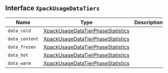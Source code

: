 ## Interface `XpackUsageDataTiers`

| Name | Type | Description |
| - | - | - |
| `data_cold` | [XpackUsageDataTierPhaseStatistics](./XpackUsageDataTierPhaseStatistics.md) | &nbsp; |
| `data_content` | [XpackUsageDataTierPhaseStatistics](./XpackUsageDataTierPhaseStatistics.md) | &nbsp; |
| `data_frozen` | [XpackUsageDataTierPhaseStatistics](./XpackUsageDataTierPhaseStatistics.md) | &nbsp; |
| `data_hot` | [XpackUsageDataTierPhaseStatistics](./XpackUsageDataTierPhaseStatistics.md) | &nbsp; |
| `data_warm` | [XpackUsageDataTierPhaseStatistics](./XpackUsageDataTierPhaseStatistics.md) | &nbsp; |
